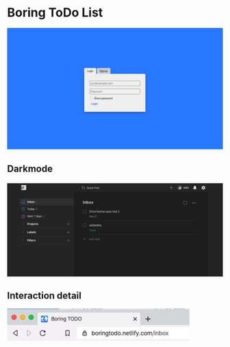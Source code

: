 # Boring ToDo List

![Boring todo animation](/todomovie.gif)

## Darkmode
![Darkmode layout](/darkmode.png)

## Interaction detail

![Small interaction](/todo-writing.gif)

